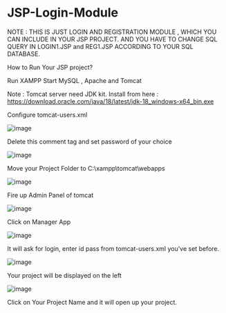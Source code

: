 # JSP-Login-Module

NOTE : THIS IS JUST LOGIN AND REGISTRATION MODULE , WHICH YOU CAN INCLUDE IN YOUR JSP PROJECT. AND YOU HAVE TO CHANGE SQL QUERY IN LOGIN1.JSP and REG1.JSP ACCORDING TO YOUR SQL DATABASE.


How to Run Your JSP project?

Run XAMPP
Start MySQL , Apache and Tomcat

Note : Tomcat server need JDK kit. Install from here : https://download.oracle.com/java/18/latest/jdk-18_windows-x64_bin.exe

Configure tomcat-users.xml

![image](https://user-images.githubusercontent.com/28385639/162381457-96a84c62-afa6-428c-a7a0-6d28c39570be.png)

Delete this comment tag and set password of your choice

![image](https://user-images.githubusercontent.com/28385639/162381685-bdbd84ca-00cc-4df1-8d13-7a54076c98ae.png)

Move your Project Folder to C:\xampp\tomcat\webapps

![image](https://user-images.githubusercontent.com/28385639/162381981-ebbc1679-8bf3-4087-9577-54071961dff0.png)

Fire up Admin Panel of tomcat

![image](https://user-images.githubusercontent.com/28385639/162382036-98aef55e-36d2-4347-8cf2-0c47a18822a8.png)

Click on Manager App

![image](https://user-images.githubusercontent.com/28385639/162382118-d5aabcc8-90f7-4fa1-88b9-065978b95555.png)

It will ask for login, enter id pass from tomcat-users.xml you've set before.

![image](https://user-images.githubusercontent.com/28385639/162382236-51d80e63-344f-41b9-9982-d97d81dd3add.png)

Your project will be displayed on the left

![image](https://user-images.githubusercontent.com/28385639/162382322-676fae00-2638-4f85-bbb1-9aed47600df8.png)

Click on Your Project Name and it will open up your project.
